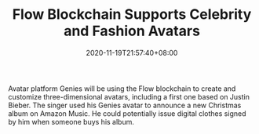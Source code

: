 ﻿---
title: "Flow Blockchain Supports Celebrity and Fashion Avatars"
date: 2020-11-19T21:57:40+08:00
lastmod: 2020-11-19T16:45:40+08:00
draft: false
authors: ["Imogen"]
description: "Avatar platform Genies will be using the Flow blockchain to create and customize three-dimensional avatars, including a first one based on Justin Bieber. The singer used his Genies avatar to announce a new Christmas album on Amazon Music. He could potentially issue digital clothes signed by him when someone buys his album."
featuredImage: "flow-blockchain-supports-celebrity-and-fashion-avatars.png"
tags: ["Virtual World","Play to Earn"]
categories: ["news"]
news: ["Virtual World"]
weight: 
lightgallery: true
pinned: false
recommend: false
recommend1: false
---

Avatar platform Genies will be using the Flow blockchain to create and customize three-dimensional avatars, including a first one based on Justin Bieber. The singer used his Genies avatar to announce a new Christmas album on Amazon Music. He could potentially issue digital clothes signed by him when someone buys his album.

<!--more-->

